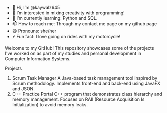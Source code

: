 - 👋 Hi, I’m @kaywalz645
- 👀 I’m interested in mixing creativity with programming!
- 🌱 I’m currently learning: Python and SQL.
- 📫 How to reach me: Through my contact me page on my github page
- 😄 Pronouns: she/her
- ⚡ Fun fact: I love going on rides with my motorcycle!

  
Welcome to my GitHub! This repository showcases some of the projects I've worked on as part of my studies and personal development in Computer Information Systems.

Projects
1. Scrum Task Manager
A Java-based task management tool inspired by Scrum methodology.
Implements front-end and back-end using JavaFX and JSON.
2. C++ Practice Portal
C++ program that demonstrates class hierarchy and memory management.
Focuses on RAII (Resource Acquisition Is Initialization) to avoid memory leaks.

